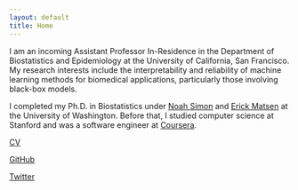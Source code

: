 ```yaml
---
layout: default
title: Home
---
```



I am an incoming Assistant Professor In-Residence in the Department of Biostatistics and Epidemiology at the University of California, San Francisco.
My research interests include the interpretability and reliability of machine learning methods for biomedical applications, particularly those involving black-box models.

I completed my Ph.D. in Biostatistics under [Noah Simon](https://faculty.washington.edu/nrsimon/) and [Erick Matsen](https://matsen.fhcrc.org/) at the University of Washington.
Before that, I studied computer science at Stanford and was a software engineer at [Coursera](https://www.coursera.org/).

[CV](cv.pdf)

[GitHub](https://github.com/jjfeng)

[Twitter](https://twitter.com/Jean_J_Feng)

